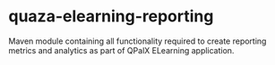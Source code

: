 # quaza-elearning-reporting
Maven module containing all functionality required to create reporting metrics and analytics as part of QPalX ELearning application.
